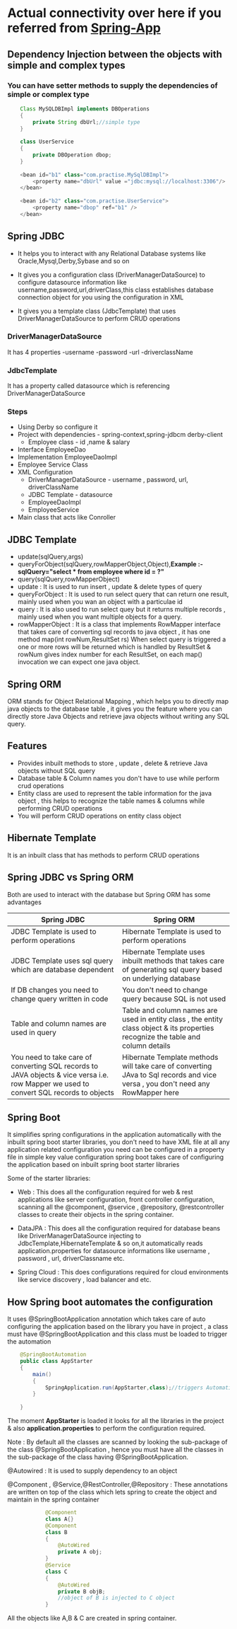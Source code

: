 # Actual connectivity over here if you referred from [Spring-App](https://github.com/mananhiteshkataria/Spring-App") #
## Dependency Injection between the objects with simple and complex types ##
### You can have setter methods to supply the dependencies of simple or complex type ###
``` java
	Class MySQLDBImpl implements DBOperations
	{
		private String dbUrl;//simple type
	}
	
	class UserService
	{
		private DBOperation dbop;
	}
	
	<bean id="b1" class="com.practise.MySqlDBImpl">
		<property name="dbUrl" value ="jdbc:mysql://localhost:3306"/>
	</bean>
	
	<bean id="b2" class="com.practise.UserService">
		<property name="dbop" ref="b1" />
	</bean>
```
## Spring JDBC ##

-	It helps you to interact with any Relational Database 	systems like Oracle,Mysql,Derby,Sybase and so on

-	It gives you a configuration class (DriverManagerDataSource) to configure datasource information like username,password,url,driverClass,this class establishes database connection object for you using the configuration in XML

- It gives you a template class (JdbcTemplate) that uses DriverManagerDataSource to perform CRUD operations
  
### DriverManagerDataSource ###
It has 4 properties
-username
-password
-url
-driverclassName

### JdbcTemplate ###
It has a property called datasource which is referencing DriverManagerDataSource

### Steps ###
- Using Derby so configure it
- Project with dependencies - spring-context,spring-jdbcm derby-client
	- Employee class - id ,name & salary
- Interface EmployeeDao 
- Implementation EmployeeDaoImpl
- Employee Service Class
- XML Configuration
	- DriverManagerDataSource - username , password, url, driverClassName
	- JDBC Template - datasource
	- EmployeeDaoImpl
	- EmployeeService
- Main class that acts like Conroller

## JDBC Template ##

- update(sqlQuery,args)
- queryForObject(sqlQuery,rowMapperObject,Object),**Example :- sqlQuery="select * from employee where id = ?"**				
- query(sqlQuery,rowMapperObject)
- update : It is used to run insert , update & delete types of query
- queryForObject : It is used to run select query that can return one result, mainly used when you wan an object with a particulae id
- query : It is also used to run select quey but it returns multiple records , mainly used when you want multiple objects for a query.
- rowMapperObject : It is a class that implements RowMapper interface that takes care of converting sql records to java object , it has one method map(int 		rowNum,ResultSet rs) When select query is triggered a one or more rows will be returned which is handled by ResultSet & rowNum gives index number for each 	   ResultSet, on each map() invocation we can expect one java object.

## Spring ORM ##

ORM stands for Object Relational Mapping , which helps you to directly map java objects to the database table , it gives you the feature where you can directly store Java Objects and retrieve java objects without writing any SQL query.

## Features ##

- Provides inbuilt methods to store , update , delete & retrieve Java objects without SQL query
- Database table & Column names you don't have to use while perform crud operations
- Entity class are used to represent the table information for the java object , this helps to recognize the table names & columns while performing CRUD operations
- You will perform CRUD operations on entity class object

## Hibernate Template ##
 It is an inbuilt class that has methods to perform CRUD operations 

## Spring JDBC vs Spring ORM 

Both are used to interact with the database but Spring ORM has some advantages

<table>
<thead><th>Spring JDBC</th><th>Spring ORM</th></thead>
<tbody><tr>
<td>JDBC Template is used to perform operations</td>
<td>Hibernate Template is used to perform operations</td>
</tr>
<tr><td> JDBC Template uses sql query which are database dependent </td>
<td> Hibernate Template uses inbuilt methods that takes care of generating sql query based on underlying database</td></tr>
<tr><td>If DB changes you need to change query written in code</td>
<td> You don't need to change query because SQL is not used</td>
</tr>
<tr>
<td> Table and column names are used in query</td>
<td> Table and column names are used in entity class , the entity class object & its properties recognize the table and column details</td>
</tr>
<tr>
<td> You need to take care of converting SQL records to JAVA objects & vice versa i.e. row Mapper we used to convert  SQL records to objects</td>
<td>Hibernate Template methods will take care of converting JAva to Sql records and vice versa , you don't need any RowMapper here</td>
</tr>
</tbody>
</table>

## Spring Boot ##


It simplifies spring configurations in the application automatically with the inbuilt spring boot starter libraries, you don't need to have XML file at all any application related configuration you need can be configured in a property file in simple key value configuration spring boot takes care of configuring the application based on inbuilt spring boot starter libraries

Some of the starter libraries:
- Web :
 This does all the configuration required for web & rest applications like server configuration, front controller configuration, scanning all the @component, @service , @repository, @restcontroller classes to create their objects in the spring container.

- DataJPA : 
  This does all the configuration required for database beans like DriverManagerDataSource injecting to JdbcTemplate,HibernateTemplate & so on,it automatically reads application.properties for datasource informations like username , password , url, driverClassname etc.

- Spring Cloud : 
  This does configurations required for cloud environments like service discovery , load balancer and etc. 

## How Spring boot automates the configuration ##

It uses @SpringBootApplication annotation which takes care of auto configuring the application based on the library you have in project , a class must have @SpringBootApplication and this class must be loaded to trigger the automation

``` java
	@SpringBootAutomation
	public class AppStarter
	{
		main()
		{
			SpringApplication.run(AppStarter,class);//triggers Automation
		}
		
	}
```

The moment **AppStarter** is loaded it looks for all the libraries in the project & also **application.properties** to perform the configuration required.

Note : By default all the classes are scanned by looking the sub-package of the class @SpringBootApplication , hence you must have all the classes in the sub-package of the class having @SpringBootApplication.

@Autowired : It is used to supply dependency to an object

@Component , @Service,@RestController,@Repository : These annotations are written on top of the class which lets spring to create the object and maintain in the spring container
``` java
			@Component
			class A{}
			@Component
			class B
			{
				@AutoWired
				private A obj;
			}
			@Service
			class C
			{
				@AutoWired
				private B objB;
				//object of B is injected to C object
			}
```
All the objects like A,B & C are created in spring container.


